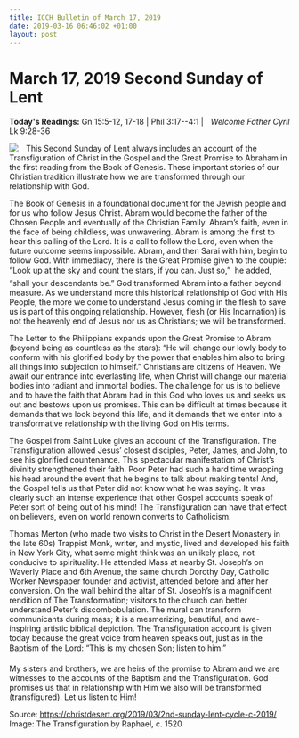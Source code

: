 ```yaml
---
title: ICCH Bulletin of March 17, 2019
date: 2019-03-16 06:46:02 +01:00
layout: post
---
```


# March 17, 2019 Second Sunday of Lent
<span style="float: right"><em>Welcome Father Cyril</em></span>
**Today's Readings:** Gn 15:5-12, 17-18 | Phil 3:17--4:1 | Lk 9:28-36


<img style="float: left; margin-right: 1em;" src="https://upload.wikimedia.org/wikipedia/commons/5/51/Transfiguration_Raphael.jpg">

This Second Sunday of Lent always includes an account of the Transfiguration of Christ in the Gospel and the Great Promise to Abraham in the first reading from the Book of Genesis.  These important stories of our Christian tradition illustrate how we are transformed through our relationship with God.

The Book of Genesis in a foundational document for the Jewish people and for us who follow Jesus Christ.  Abram would become the father of the Chosen People and eventually of the Christian Family.  Abram’s faith, even in the face of being childless, was unwavering.  Abram is among the first to hear this calling of the Lord.  It is a call to follow the Lord, even when the future outcome seems impossible.  Abram, and then Sarai with him, begin to follow God.  With immediacy, there is the Great Promise given to the couple: “Look up at the sky and count the stars, if you can.  Just so,”  he added, “shall your descendants be.”  God transformed Abram into a father beyond measure.  As we understand more this historical relationship of God with His People, the more we come to understand Jesus coming in the flesh to save us is part of this ongoing relationship.  However, flesh (or His Incarnation) is not the heavenly end of Jesus nor us as Christians; we will be transformed.

The Letter to the Philippians expands upon the Great Promise to Abram (beyond being as countless as the stars): “He will change our lowly body to conform with his glorified body by the power that enables him also to bring all things into subjection to himself.”  Christians are citizens of Heaven.  We await our entrance into everlasting life, when Christ will change our material bodies into radiant and immortal bodies.  The challenge for us is to believe and to have the faith that Abram had in this God who loves us and seeks us out and bestows upon us promises.  This can be difficult at times because it demands that we look beyond this life, and it demands that we enter into a transformative relationship with the living God on His terms.

The Gospel from Saint Luke gives an account of the Transfiguration.  The Transfiguration allowed Jesus’ closest disciples, Peter, James, and John, to see his glorified countenance.  This spectacular manifestation of Christ’s divinity strengthened their faith.  Poor Peter had such a hard time wrapping his head around the event that he begins to talk about making tents!  And, the Gospel tells us that Peter did not know what he was saying.  It was clearly such an intense experience that other Gospel accounts speak of Peter sort of being out of his mind!  The Transfiguration can have that effect on believers, even on world renown converts to Catholicism.

Thomas Merton (who made two visits to Christ in the Desert Monastery in the late 60s) Trappist Monk, writer, and mystic, lived and developed his faith in New York City, what some might think was an unlikely place, not conducive to spirituality. He attended Mass at nearby St. Joseph’s on Waverly Place and 6th Avenue, the same church Dorothy Day, Catholic Worker Newspaper founder and activist, attended before and after her conversion.  On the wall behind the altar of St. Joseph’s is a magnificent rendition of The Transformation; visitors to the church can better understand Peter’s discombobulation.  The mural can transform communicants during mass; it is a mesmerizing, beautiful, and awe-inspiring artistic biblical depiction. The Transfiguration account is given today because the great voice from heaven speaks out, just as in the Baptism of the Lord: “This is my chosen Son; listen to him.”

My sisters and brothers, we are heirs of the promise to Abram and we are witnesses to the accounts of the Baptism and the Transfiguration.  God promises us that in relationship with Him we also will be transformed (transfigured).  Let us listen to Him!

Source: https://christdesert.org/2019/03/2nd-sunday-lent-cycle-c-2019/ 
Image: The Transfiguration by Raphael, c. 1520





